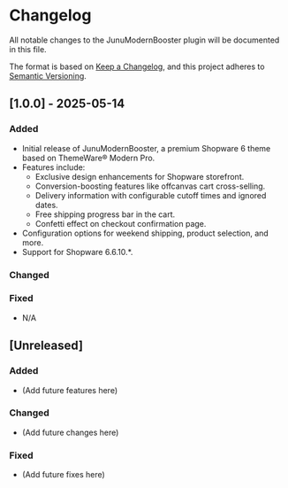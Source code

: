# Changelog

All notable changes to the JunuModernBooster plugin will be documented in this file.

The format is based on [Keep a Changelog](https://keepachangelog.com/en/1.0.0/), and this project adheres to [Semantic Versioning](https://semver.org/spec/v2.0.0.html).

## [1.0.0] - 2025-05-14

### Added
- Initial release of JunuModernBooster, a premium Shopware 6 theme based on ThemeWare® Modern Pro.
- Features include:
  - Exclusive design enhancements for Shopware storefront.
  - Conversion-boosting features like offcanvas cart cross-selling.
  - Delivery information with configurable cutoff times and ignored dates.
  - Free shipping progress bar in the cart.
  - Confetti effect on checkout confirmation page.
- Configuration options for weekend shipping, product selection, and more.
- Support for Shopware 6.6.10.*.

### Changed

### Fixed
- N/A

## [Unreleased]

### Added
- (Add future features here)

### Changed
- (Add future changes here)

### Fixed
- (Add future fixes here)